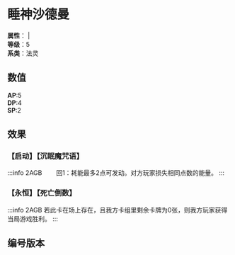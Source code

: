 <script setup>
let list = [
    { number: "2AGB-004", url: "/packs/2AGB" },
    { number: "2AGB-004_异", url: "/packs/2AGB" },
    { number: "2AGB-S04", url: "/packs/2AGB" },
]
</script>

# 睡神沙德曼

**属性**：<CardAttribute text="土"/> | <CardAttribute text="光"/><br>
**等级**：5<br>
**系类**：法灵

## 数值

**AP**:5<br>
**DP**:4<br>
**SP**:2

## 效果

### 【启动】【沉眠魔咒语】

:::info 2AGB
&emsp;&emsp;回1：耗能最多2点可发动。对方玩家损失相同点数的能量。
:::

### 【永恒】【死亡倒数】

:::info 2AGB
若此卡在场上存在，且我方卡组里剩余卡牌为0张，则我方玩家获得当局游戏胜利。
:::

## 编号版本

<CardNumberBox :list="list"/>